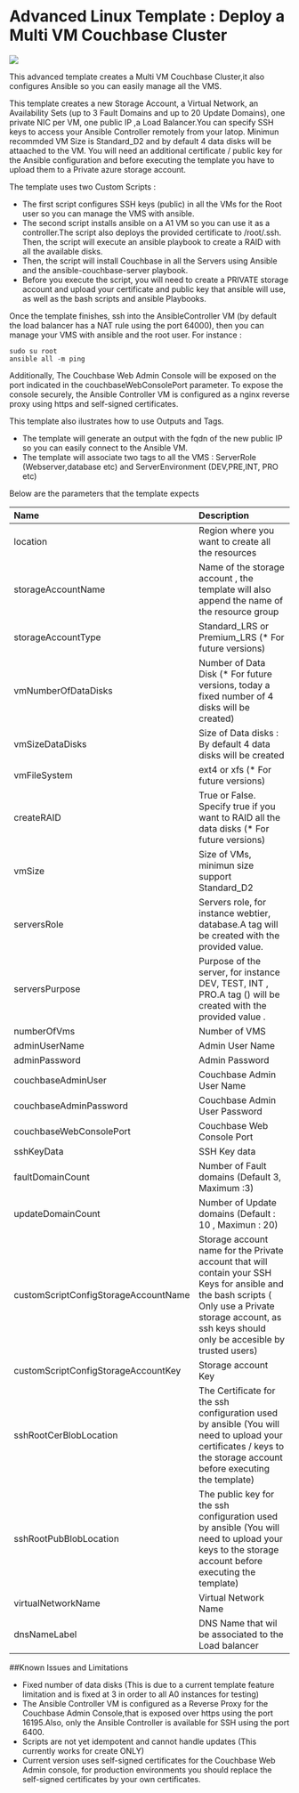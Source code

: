 # Advanced Linux Template : Deploy a Multi VM Couchbase Cluster

<a href="https://azuredeploy.net/" target="_blank">
    <img src="http://azuredeploy.net/deploybutton.png"/>
</a>


This advanced template creates a Multi VM Couchbase Cluster,it also configures Ansible so you can easily manage all the VMS. 

This template  creates a new Storage Account, a Virtual Network, an Availability Sets (up to 3 Fault Domains and up to 20 Update Domains), one private NIC per VM, one public IP ,a Load Balancer.You can specify SSH keys to access your Ansible Controller remotely from your latop. Minimun recommded VM Size is Standard_D2 and by default 4 data disks will be attaached to the VM.
You will need an additional certificate / public key for the Ansible configuration and before executing the template you have to upload them to a Private azure storage account.  

The template uses two Custom Scripts  :
 * The first script configures SSH keys (public) in all the VMs for the Root user so you can manage the VMS with ansible.
 * The second script installs ansible on a A1 VM so you can use it as a controller.The script also deploys the provided certificate to /root/.ssh. Then, the script will execute an ansible playbook to create a RAID with all the available disks.
 * Then, the script will install Couchbase in all the Servers using Ansible and the ansible-couchbase-server  playbook.
 * Before you execute the script, you will need to create a PRIVATE storage account and upload your certificate and public key that ansible will use, as well as the bash scripts and ansible Playbooks.

 Once the template finishes, ssh into the AnsibleController VM (by default the load balancer has a NAT rule using the port 64000), then you can manage your VMS with ansible and the root user. For instance : 

```
sudo su root
ansible all -m ping
```

Additionally, The Couchbase Web Admin Console will be exposed on the port indicated in the couchbaseWebConsolePort parameter. To expose the console securely, the Ansible Controller VM is configured as a nginx reverse proxy using https and self-signed certificates.

This template also ilustrates how to use Outputs and Tags.
 * The template will generate an output with the fqdn of the new public IP so you can easily connect to the Ansible VM.
 * The template will associate two tags to all the VMS : ServerRole (Webserver,database etc) and ServerEnvironment (DEV,PRE,INT, PRO etc)

Below are the parameters that the template expects

| Name   | Description    |
|:--- |:---|
| location  | Region where you want to create all the resources |
| storageAccountName  | Name of the storage account , the template will also append the name of the resource group |
| storageAccountType  | Standard_LRS or Premium_LRS  (* For future versions) |
| vmNumberOfDataDisks | Number of Data Disk (* For future versions, today a fixed number of 4 disks will be created) |
| vmSizeDataDisks  | Size of Data disks : By default 4 data disks will be created |
| vmFileSystem | ext4 or xfs (* For future versions) |
| createRAID | True or False. Specify true if you want to RAID all the data disks (* For future versions)  |
| vmSize | Size of VMs, minimun size support Standard_D2 |
| serversRole | Servers role, for instance webtier, database.A tag will be created with the provided value. |
| serversPurpose | Purpose of the server, for instance DEV, TEST, INT , PRO.A tag () will be created with the provided value . |
| numberOfVms | Number of VMS |
| adminUserName | Admin User Name |
| adminPassword | Admin Password |
| couchbaseAdminUser | Couchbase Admin User Name |
| couchbaseAdminPassword | Couchbase Admin User Password |
| couchbaseWebConsolePort | Couchbase Web Console Port |
| sshKeyData | SSH Key data |
| faultDomainCount | Number of Fault domains (Default 3, Maximum :3) |
| updateDomainCount | Number of Update domains (Default : 10 , Maximun : 20) |
| customScriptConfigStorageAccountName |  Storage account name for the Private account that will contain your SSH Keys for ansible and the bash scripts ( Only use a Private storage account, as ssh keys should only be accesible by trusted users) |
| customScriptConfigStorageAccountKey | Storage account Key  |
| sshRootCerBlobLocation | The Certificate for the ssh configuration used by ansible (You will need to upload your certificates / keys to the storage account before executing the template) |
| sshRootPubBlobLocation| The public key for the ssh configuration used by ansible (You will need to upload your keys to the storage account before executing the template)|
| virtualNetworkName| Virtual Network Name|
| dnsNameLabel | DNS Name that wil be associated to the Load balancer|


##Known Issues and Limitations
- Fixed number of data disks (This is due to a current template feature limitation and is fixed at 3 in order to all A0 instances for testing)
- The Ansible Controller VM is configured as a Reverse Proxy for the Couchbase Admin Console,that is exposed over https using the port 16195.Also, only the Ansible Controller is available for SSH using the port 6400.
- Scripts are not yet idempotent and cannot handle updates (This currently works for create ONLY)
- Current version uses self-signed certificates for the Couchbase Web Admin console, for production environments you should replace the self-signed certificates by your own certificates.